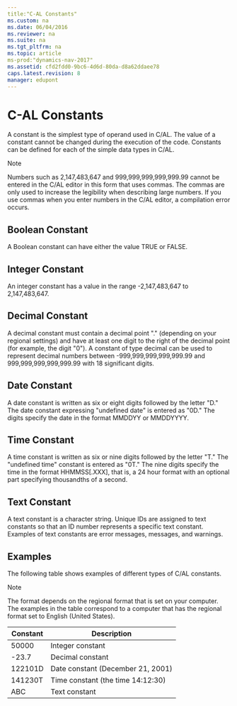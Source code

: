 ```yaml
---
title:"C-AL Constants"
ms.custom: na
ms.date: 06/04/2016
ms.reviewer: na
ms.suite: na
ms.tgt_pltfrm: na
ms.topic: article
ms-prod:"dynamics-nav-2017"
ms.assetid: cfd2fdd0-9bc6-4d6d-80da-d8a62ddaee78
caps.latest.revision: 8
manager: edupont
---
```

# C-AL Constants
A constant is the simplest type of operand used in C\/AL. The value of a constant cannot be changed during the execution of the code. Constants can be defined for each of the simple data types in C\/AL.  
  
> [!NOTE]  
>  Numbers such as 2,147,483,647 and 999,999,999,999,999.99 cannot be entered in the C\/AL editor in this form that uses commas. The commas are only used to increase the legibility when describing large numbers. If you use commas when you enter numbers in the C\/AL editor, a compilation error occurs.  
  
## Boolean Constant  
 A Boolean constant can have either the value TRUE or FALSE.  
  
## Integer Constant  
 An integer constant has a value in the range \-2,147,483,647 to 2,147,483,647.  
  
## Decimal Constant  
 A decimal constant must contain a decimal point "." \(depending on your regional settings\) and have at least one digit to the right of the decimal point \(for example, the digit "0"\). A constant of type decimal can be used to represent decimal numbers between \-999,999,999,999,999.99 and 999,999,999,999,999.99 with 18 significant digits.  
  
## Date Constant  
 A date constant is written as six or eight digits followed by the letter "D." The date constant expressing "undefined date" is entered as "0D." The digits specify the date in the format MMDDYY or MMDDYYYY.  
  
## Time Constant  
 A time constant is written as six or nine digits followed by the letter "T." The "undefined time" constant is entered as "0T." The nine digits specify the time in the format HHMMSS\[.XXX\], that is, a 24 hour format with an optional part specifying thousandths of a second.  
  
## Text Constant  
 A text constant is a character string. Unique IDs are assigned to text constants so that an ID number represents a specific text constant. Examples of text constants are error messages, messages, and warnings.  
  
## Examples  
 The following table shows examples of different types of C\/AL constants.  
  
> [!NOTE]  
>  The format depends on the regional format that is set on your computer. The examples in the table correspond to a computer that has the regional format set to English \(United States\).  
  
|Constant|Description|  
|--------------|-----------------|  
|50000|Integer constant|  
|\-23.7|Decimal constant|  
|122101D|Date constant \(December 21, 2001\)|  
|141230T|Time constant \(the time 14:12:30\)|  
|ABC|Text constant|